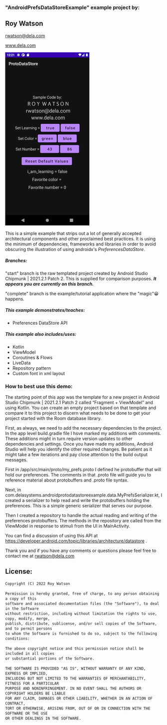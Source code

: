 ### "AndroidPrefsDataStoreExample" example project by:

##       Roy Watson

rwatson@dela.com

www.dela.com

![Screenshot_1663215686](./Screenshot_1663215686.png)

This is a simple example that strips out a lot of generally accepted architectural components and other proclaimed best practices. It is using the minimum of dependencies, frameworks and libraries in order to avoid obscuring the illustration of using androidx's *PreferencesDataStore*. 

##### Branches:

"start" branch is the raw templated project created by Android Studio Chipmunk | 2021.2.1 Patch 2. This is supplied for comparison purposes.  ***It appears you are currently on this branch.***

"complete" branch is the example/tutorial application where the "magic"😀 happens. 

##### This example demonstrates/teaches:

- Preferences DataStore API

##### This example also includes/uses:

- Kotlin
- ViewModel
- Coroutines & Flows
- LiveData
- Repository pattern
- Custom font in xml layout

### How to best use this demo:

The starting point of this app was the template for a new project in Android Studio Chipmunk | 2021.2.1 Patch 2 called “Fragment + ViewModel” and using Kotlin. You can create an empty project based on that template and compare it to this project to discern what needs to be done to get your project started with the Room database library. 

First, as always, we need to add the necessary dependencies to the project. In the app level build.gradle file I hsve marked my additions with comments. These additions might in turn require version updates to other dependencies and settings. Once you have made my additions, Android Studio will help you identify the other required changes. Be patient as it might take a few iterations and pay close attention to the build output messages.	

First in <ProjectRoot>/app/src/main/proto/my_prefs.proto I defined he protobuffer that will hold our preferences. The comments in that .proto file will guide you to reference material about protobuffers and .proto file syntax.

Next, in com.delasystems.androidprotodatastoreexample.data.MyPrefsSerializer.kt, I created a serializer to help read and write the protobuffers holding the preferences. This is a simple generic serializer that serves our purpose.

Then I created a repository to handle the actual reading and writing of the preferences protobuffers. The methods in the repository are called from the ViewModel in response to stimuli from the UI in MainActivity.

You can find a discussion of using this API at https://developer.android.com/topic/libraries/architecture/datastore .

Thank you and if you have any comments or questions please feel free to contact me at rwatson@dela.com

## License:

    Copyright (C) 2022 Roy Watson
    
    Permission is hereby granted, free of charge, to any person obtaining a copy of this
    software and associated documentation files (the "Software"), to deal in the Software 
    without restriction, including without limitation the rights to use, copy, modify, merge, 
    publish, distribute, sublicense, and/or sell copies of the Software, and to permit persons 
    to whom the Software is furnished to do so, subject to the following conditions:
    
    The above copyright notice and this permission notice shall be included in all copies 
    or substantial portions of the Software.
    
    THE SOFTWARE IS PROVIDED "AS IS", WITHOUT WARRANTY OF ANY KIND, EXPRESS OR IMPLIED, 
    INCLUDING BUT NOT LIMITED TO THE WARRANTIES OF MERCHANTABILITY, FITNESS FOR A PARTICULAR
    PURPOSE AND NONINFRINGEMENT. IN NO EVENT SHALL THE AUTHORS OR COPYRIGHT HOLDERS BE LIABLE
    FOR ANY CLAIM, DAMAGES OR OTHER LIABILITY, WHETHER IN AN ACTION OF CONTRACT,
    TORT OR OTHERWISE, ARISING FROM, OUT OF OR IN CONNECTION WITH THE SOFTWARE OR THE USE
    OR OTHER DEALINGS IN THE SOFTWARE.

